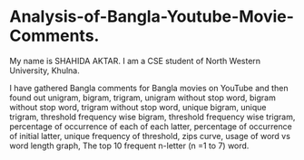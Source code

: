 # Analysis-of-Bangla-Youtube-Movie-Comments.
My name is SHAHIDA AKTAR. I am a CSE student of North Western University, Khulna.

I have gathered Bangla comments for Bangla movies on YouTube and then found out unigram, bigram, trigram, unigram without stop word, bigram without stop word, trigram without stop word, unique bigram, unique trigram, threshold frequency wise bigram, threshold frequency wise trigram, percentage of occurrence of each of each latter,  percentage of occurrence of initial  latter, unique frequency of threshold,  zips curve, usage of word vs word length graph,  The top 10 frequent n-letter (n =1 to 7) word.
